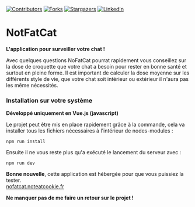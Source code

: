 [![Contributors][contributors-shield]][contributors-url]
[![Forks][forks-shield]][forks-url]
[![Stargazers][stars-shield]][stars-url]
[![LinkedIn][linkedin-shield]][linkedin-url]

# NotFatCat

**L'application pour surveiller votre chat !** <br>

Avec quelques questions NoFatCat pourrat rapidement vous conseillez sur la dose de croquette que votre chat a besoin pour
rester en bonne santé et surtout en pleine forme.
Il est important de calculer la dose moyenne sur les différents style de vie, que votre chat soit intérieur ou extérieur il n'aura
pas les même nécessités.

### Installation sur votre système
**Développé uniquement en Vue.js (javascript)** <br>

Le projet peut être mis en place rapidement grâce à la commande, cela va installer tous les fichiers nécessaires à l'intérieur de nodes-modules :
```
npm run install
```
Ensuite il ne vous reste plus qu'a exécuté le lancement du serveur avec :
```
npm run dev
```

**Bonne nouvelle**, cette application est hébergée pour que vous puissiez la tester.<br>
[nofatcat.noteatcookie.fr](nofatcat.noteatcookie.fr)

**Ne manquer pas de me faire un retour sur le projet !**



<!-- MARKDOWN LINKS & IMAGES -->
<!-- https://www.markdownguide.org/basic-syntax/#reference-style-links -->
[contributors-shield]: https://img.shields.io/github/contributors/deeluxe74/NoFatCat.svg?style=for-the-badge
[contributors-url]: https://github.com/deeluxe74/NoFatCat/graphs/contributors
[forks-shield]: https://img.shields.io/github/forks/deeluxe74/NoFatCat.svg?style=for-the-badge
[forks-url]: https://github.com/deeluxe74/NoFatCat/network/members
[stars-shield]: https://img.shields.io/github/stars/deeluxe74/NoFatCat.svg?style=for-the-badge
[stars-url]: https://github.com/deeluxe74/NoFatCat/stargazers

[linkedin-shield]: https://img.shields.io/badge/-LinkedIn-black.svg?style=for-the-badge&logo=linkedin&colorB=555
[linkedin-url]: https://www.linkedin.com/in/rollet-raphael/
[product-screenshot]: images/screenshot.png
